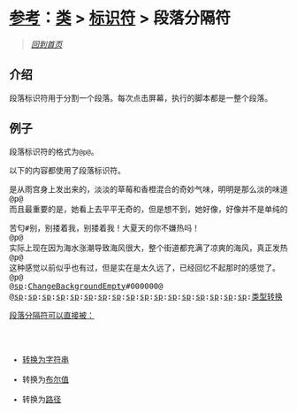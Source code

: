 # [参考](../../references.md)：[类](../../class.md) > [标识符](../mark.md) > 段落分隔符

> [*回到首页*](https://github.com/Flowtopia-Studio/FlowtopiaScript-Documentation)

## 介绍
段落标识符用于分割一个段落。每次点击屏幕，执行的脚本都是一整个段落。

## 例子
段落标识符的格式为`@p@`。

以下的内容都使用了段落标识符。
<pre>
是从雨宫身上发出来的，淡淡的草莓和香橙混合的奇妙气味，明明是那么淡的味道，为什么在一瞬间放大了那么多！
@p@
而且最重要的是，她看上去平平无奇的，但是想不到，她好像，好像并不是单纯的平胸，能明显感觉到，有一点柔软的感觉压压在了我的手臂上！这和甘茉那种平板的感觉有很大不同啊！
</pre>
<pre>
苦匂#别，别搂着我，别搂着我！大夏天的你不嫌热吗！
@p@
实际上现在因为海水涨潮导致海风很大，整个街道都充满了凉爽的海风，真正发热的，可能是我燥热的心罢了。
@p@
这种感觉以前似乎也有过，但是实在是太久远了，已经回忆不起那时的感觉了。
@p@
@<a href="../../special-event.md">sp</a>:<a href="../../special-event/change-background-empty.md">ChangeBackgroundEmpty</a>#000000@
@<a href="../../special-event.md">sp</a>:<a href="../../special-event/hide-background-front.md>HideBackgroundFront</a>@
@<a href="../../special-event.md">sp</a>:<a href="../../special-event/hide-background-behind.md>HideBackgroundBehind</a>@
@<a href="../../special-event.md">sp</a>:<a href="../../special-event/change-background-front.md>ChangeBackgroundFront</a>:Backgrounds/Street_Night@
@<a href="../../special-event.md">sp</a>:<a href="../../special-event/show-background-front.md>ShowBackgroundFront</a>@
@<a href="../../special-event.md">sp</a>:<a href="../../special-event/change-character-middle.md>ChangeCharacterMiddle</a>:Characters/AmamiyaRin/Smile_StreetNight@
@<a href="../../special-event.md">sp</a>:<a href="../../special-event/show-character-middle.md>ShowCharacterMiddle</a>@
晚上的滨临区真的很美，毕竟是沿海地区，会有很多的外地人来此观光或者定居，所以当地也很重视街道的建设，每一个店铺的窗户里都透出或温暖或炫目的光，长相端正的服务员都站在门口发送传单或者迎接客人。
</pre>
<pre>
穿着女仆装的开朗女生#Audios/Voices/HaruameYuumu/1-10#嗯哼~
@p@
@<a href="../../special-event.md">sp</a>:<a href="../../special-event/hide-character-middle.md>HideCharacterMiddle</a>@
@<a href="../../special-event.md">sp</a>:<a href="../../special-event/change-character-left.md>ChangeCharacterLeft</a>:Characters/AmamiyaRin/SlightlySurprised_Blush@
@<a href="../../special-event.md">sp</a>:<a href="../../special-event/change-character-right.md>ChangeCharacterRight</a>:Characters/HaruameYuumu/Smile_OpenMouth_OpenEyes_StreetNight_Maid@
@<a href="../../special-event.md">sp</a>:<a href="../../special-event/show-character-left.md>ShowCharacterLeft</a>@
@<a href="../../special-event.md">sp</a>:<a href="../../special-event/show-character-right.md>ShowCharacterRight</a>@
突然一个穿着女仆装。满面笑容的黑头发女生站在我的面前鞠了个躬，把传单发给了我。
@p@
@<a href="../../special-event.md">sp</a>:<a href="../../special-event/change-character-right.md>ChangeCharacterRight</a>:Characters/HaruameYuumu/Smile_OpenMouth_Wink_StreetNight_Maid@
穿着女仆装的开朗女生#这位先生，有兴趣来我们餐厅里吃点东西吗？我看您家这位已经饿得不行了呢——
@p@
苦匂#什，什么？‘您家这位’是，是什么意思？！
@p@
@<a href="../../special-event.md">sp</a>:<a href="../../special-event/change-character-right.md>ChangeCharacterRight</a>:Characters/HaruameYuumu/Smile_CloseMouth_CloseEyes_StreetNight_Maid@
穿着女仆装的开朗女生#嗯？这位先生您好奇怪啊，不管怎么看她也是您的女朋友吧？贴的这么紧，真是令人羡慕啊~
@p@
果，果然被外人误会了啊啊啊啊啊啊啊！！！
@p@
@<a href="../../special-event.md">sp</a>:<a href="../../special-event/change-character-right.md>ChangeCharacterRight</a>:Characters/HaruameYuumu/Surprised_Normal_StreetNight_Maid@
苦匂#哪，哪里是！不是！她可不是啊！
@p@
@<a href="../../special-event.md">sp</a>:<a href="../../special-event/hide-character-left.md>HideCharacterLeft</a>@
@<a href="../../special-event.md">sp</a>:<a href="../../special-event/hide-character-right.md>HideCharacterRight</a>@
@<a href="../../special-event.md">sp</a>:<a href="../../special-event/show-character-middle.md>ShowCharacterMiddle</a>@
我赶紧迈过那个女生，拖着雨宫跑走了，只留下那个女生一脸惊讶和疑惑地留在了原地。
</pre>

## 类型转换
段落分隔符可以直接被：
 - 转换为[字符串](string.md)
 - 转换为[布尔值](bool.md)
 - 转换为[路径](path.md)
